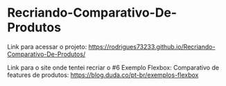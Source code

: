 # Recriando-Comparativo-De-Produtos

Link para acessar o projeto:
https://rodrigues73233.github.io/Recriando-Comparativo-De-Produtos/

Link para o site onde tentei recriar o #6 Exemplo Flexbox: Comparativo de features de produtos:
https://blog.duda.co/pt-br/exemplos-flexbox
